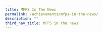 ```yaml
---
title: MFPS In The News
permalink: /achievements/mfps-in-the-news/
description: ""
third_nav_title: MFPS in the news
---
```


